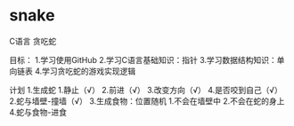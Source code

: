 # snake
C语言 贪吃蛇

目标：
1.学习使用GitHub
2.学习C语言基础知识：指针
3.学习数据结构知识：单向链表
4.学习贪吃蛇的游戏实现逻辑

计划
1.生成蛇
  1.静止（√）
  2.前进（√）
  3.改变方向（√）
  4.是否咬到自己（√）
2.蛇与墙壁-撞墙（√）
3.生成食物：位置随机
  1.不会在墙壁中
  2.不会在蛇的身上
4.蛇与食物-进食
